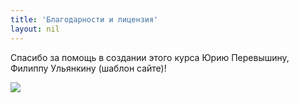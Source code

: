 ```yaml
---
title: 'Благодарности и лицензия'
layout: nil
---
```


Спасибо за помощь в создании этого курса Юрию Перевышину, Филиппу Ульянкину (шаблон сайте)!


<img align="center" src="https://github.com/phenyard/macro201/blob/master/docs/_includes/macro.jpg?raw=true">
<br>
<br>
